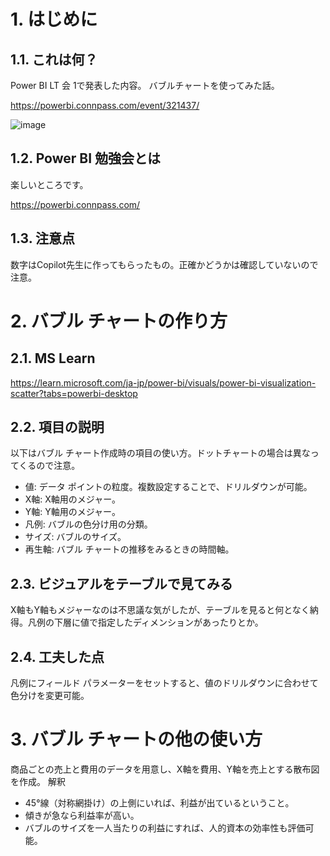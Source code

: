 # 1. はじめに
## 1.1. これは何？
Power BI LT 会 1で発表した内容。
バブルチャートを使ってみた話。

https://powerbi.connpass.com/event/321437/

![image](https://github.com/knmaki/Power-BI-samples/assets/58804016/b1b7b39e-4ac9-432d-91c1-dfab28274ec9)


## 1.2. Power BI 勉強会とは
楽しいところです。

https://powerbi.connpass.com/

## 1.3. 注意点
数字はCopilot先生に作ってもらったもの。正確かどうかは確認していないので注意。

# 2. バブル チャートの作り方
## 2.1. MS Learn

https://learn.microsoft.com/ja-jp/power-bi/visuals/power-bi-visualization-scatter?tabs=powerbi-desktop

## 2.2. 項目の説明
以下はバブル チャート作成時の項目の使い方。ドットチャートの場合は異なってくるので注意。
- 値: データ ポイントの粒度。複数設定することで、ドリルダウンが可能。
- X軸: X軸用のメジャー。
- Y軸: Y軸用のメジャー。
- 凡例: バブルの色分け用の分類。
- サイズ: バブルのサイズ。
- 再生軸: バブル チャートの推移をみるときの時間軸。

## 2.3. ビジュアルをテーブルで見てみる
X軸もY軸もメジャーなのは不思議な気がしたが、テーブルを見ると何となく納得。凡例の下層に値で指定したディメンションがあったりとか。

## 2.4. 工夫した点
凡例にフィールド パラメーターをセットすると、値のドリルダウンに合わせて色分けを変更可能。

# 3. バブル チャートの他の使い方
商品ごとの売上と費用のデータを用意し、X軸を費用、Y軸を売上とする散布図を作成。
解釈
- 45°線（対称網掛け）の上側にいれば、利益が出ているということ。
- 傾きが急なら利益率が高い。
- バブルのサイズを一人当たりの利益にすれば、人的資本の効率性も評価可能。
